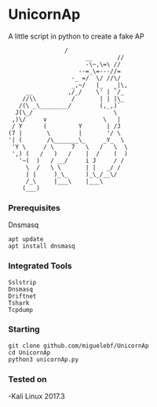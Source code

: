# UnicornAp

A little script in python to create a fake AP


``` 
                /
                      __       //
                      -\~,\=\ //
                    --=_\=---//=
                  -_ =/  \/ //\/
                  _,~/   |_   _|\,
     __          ,/_/    \' | `/_
    //\\          /       | | |\_
   /(\ _\________/        (,_,)`
  J(\_/                       \
 ,)\/     v                \   |
 / Y      (         Y       | /J
(7 |       \        |       '/ \
'| (       /\_______\_     _Y_  \
 'Y \     / \     7   \   /   \  \
 ',) (   /   )   /    |  /    (  )
   '~(  )   / __/     i J     / / 
     \  /   \ \       | |   _/ /
     | |     )_\_     )_\_/__\/
     /_\     |___\    |___\
    (___)
```
### Prerequisites
 
Dnsmasq

```
apt update
apt install dnsmasq
```
### Integrated Tools

```
Sslstrip
Dnsmasq
Driftnet
Tshark
Tcpdump
```

### Starting 

```
git clone github.com/miguelebf/UnicornAp
cd UnicornAp
python3 unicornAp.py
```

### Tested on  

-Kali Linux 2017.3



